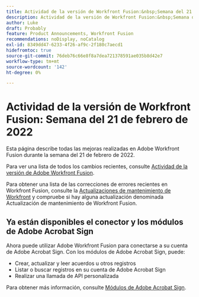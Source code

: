 ```yaml
---
title: Actividad de la versión de Workfront Fusion:&nbsp;Semana del 21 de febrero de 2022
description: Actividad de la versión de Workfront Fusion:&nbsp;Semana del 21 de febrero de 2022
author: Luke
draft: Probably
feature: Product Announcements, Workfront Fusion
recommendations: noDisplay, noCatalog
exl-id: 8349dd47-6233-4f26-af9c-2f180c7aecd1
hidefromtoc: true
source-git-commit: 76deb76c66e8f8a7dea721378591ae035b8d42e7
workflow-type: tm+mt
source-wordcount: '142'
ht-degree: 0%

---
```


# Actividad de la versión de Workfront Fusion: Semana del 21 de febrero de 2022

Esta página describe todas las mejoras realizadas en Adobe Workfront Fusion durante la semana del 21 de febrero de 2022.

Para ver una lista de todos los cambios recientes, consulte [Actividad de la versión de Adobe Workfront Fusion](../../../product-announcements/product-releases/fusion-release-activity/fusion-release-activity.md).

Para obtener una lista de las correcciones de errores recientes en Workfront Fusion, consulte la [Actualizaciones de mantenimiento de Workfront](https://experienceleague.adobe.com/docs/workfront-known-issues/releases/current-updates.html) y compruebe si hay alguna actualización denominada Actualización de mantenimiento de Workfront Fusion.

## Ya están disponibles el conector y los módulos de Adobe Acrobat Sign

Ahora puede utilizar Adobe Workfront Fusion para conectarse a su cuenta de Adobe Acrobat Sign. Con los módulos de Adobe Acrobat Sign, puede:

* Crear, actualizar y leer acuerdos u otros registros
* Listar o buscar registros en su cuenta de Adobe Acrobat Sign
* Realizar una llamada de API personalizada

Para obtener más información, consulte [Módulos de Adobe Acrobat Sign](../../../workfront-fusion/apps-and-their-modules/adobe-sign-modules.md).
